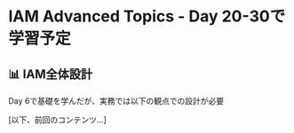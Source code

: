 ﻿<!-- TODO: Day 20 (2025-10-04頃) - IAM Advanced Topics開始！ -->
<!-- FIXME: day6-test-userの固定ポリシーを動的変数に修正 -->

# IAM Advanced Topics - Day 20-30で学習予定

## 📊 IAM全体設計
Day 6で基礎を学んだが、実務では以下の観点での設計が必要

<!-- TODO: Identity Center のセットアップ (Day 20-22) -->
<!-- TODO: クロスアカウントロールの実装 (Day 23-25) -->
<!-- TODO: CloudTrailとAccess Analyzerの設定 (Day 26-28) -->
<!-- TODO: Terraformでのコード化 (Day 29-30) -->

[以下、前回のコンテンツ...]
